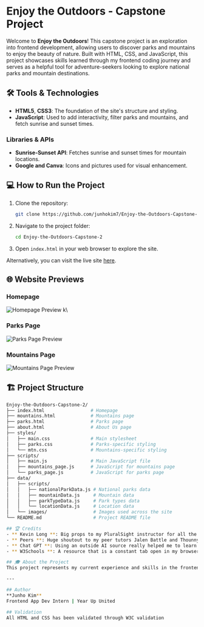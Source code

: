 # Enjoy the Outdoors - Capstone Project

Welcome to **Enjoy the Outdoors**! This capstone project is an exploration into frontend development, allowing users to discover parks and mountains to enjoy the beauty of nature. Built with HTML, CSS, and JavaScript, this project showcases skills learned through my frontend coding journey and serves as a helpful tool for adventure-seekers looking to explore national parks and mountain destinations.

## 🛠️ Tools & Technologies

- **HTML5**, **CSS3**: The foundation of the site's structure and styling.
- **JavaScript**: Used to add interactivity, filter parks and mountains, and fetch sunrise and sunset times.

### Libraries & APIs
- **Sunrise-Sunset API**: Fetches sunrise and sunset times for mountain locations.
- **Google and Canva**: Icons and pictures used for visual enhancement.

## 💻 How to Run the Project

1. Clone the repository:
    ```bash
    git clone https://github.com/junhokim7/Enjoy-the-Outdoors-Capstone-2.git
    ```
2. Navigate to the project folder:
    ```bash
    cd Enjoy-the-Outdoors-Capstone-2
    ```
3. Open `index.html` in your web browser to explore the site.

Alternatively, you can visit the live site [here](https://junhokim7.github.io/Enjoy-the-Outdoors-Capstone-2/).

## 🌐 Website Previews

### Homepage
![Homepage Preview](screenshots/homepage.png)
k\           
### Parks Page
![Parks Page Preview](screenshots/parks.png)

### Mountains Page
![Mountains Page Preview](screenshots/mountains.png)
  ###                                                                                                                               
## 🏗️ Project Structure

```bash
Enjoy-the-Outdoors-Capstone-2/
├── index.html                 # Homepage
├── mountains.html             # Mountains page
├── parks.html                 # Parks page
├── about.html                 # About Us page
├── styles/
│   ├── main.css               # Main stylesheet
│   ├── parks.css              # Parks-specific styling
│   └── mtn.css                # Mountains-specific styling
├── scripts/
│   ├── main.js                # Main JavaScript file
│   ├── mountains_page.js      # JavaScript for mountains page
│   └── parks_page.js          # JavaScript for parks page
├── data/
│   ├── scripts/
│   │   ├── nationalParkData.js # National parks data
│   │   ├── mountainData.js     # Mountain data
│   │   ├── parkTypeData.js     # Park types data
│   │   └── locationData.js     # Location data
│   └── images/                 # Images used across the site
└── README.md                   # Project README file

## 🏆 Credits
- ** Kevin Long **: Big props to my PluralSight instructor for all the aid and guidance he gives. He has the answers and diligently works through problems with you that not even AI can figure out. I owe so much of my success in this program to Kevin.
- ** Peers **: Huge shoutout to my peer tutors Jalen Battle and Thounny Keo for the continuous motivation and help with troubleshooting and adding code to my project.
- ** Chat GPT **: Using an outside AI source really helped me to learn at my own pace, asking questions and using prompts to figure out how to format and style my pages.
- ** W3Schools **: A resource that is a constant tab open in my browser. I reference it continuously to rememeber specific tags and ids and structures for my code. Could not go far without it. 

## 🎓 About the Project
This project represents my current experience and skills in the frontend development program. My project, which is also my second capstone, combines HTML, CSS, and JavaScript in an interactive and informative web application targeted towards nature enthusiasts. Within the project you can search mountains, national parks, and more with a simple and easy UI. I hope to continue to familiarize myself with the skills and concepts of the programming languages used in FrontEnd Development to become an adept and multifaceted coder/programmer/developer. 

---

## Author
**Junho Kim**  
Frontend App Dev Intern | Year Up United

## Validation
All HTML and CSS has been validated through W3C validation 